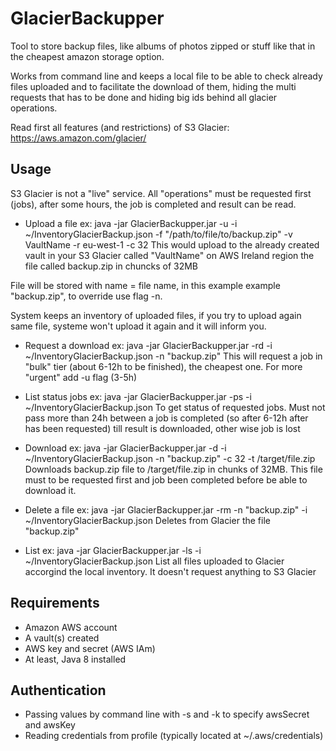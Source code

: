 # GlacierBackupper

Tool to store backup files, like albums of photos zipped or stuff like that in the cheapest amazon storage option.

Works from command line and keeps a local file to be able to check already files uploaded and to facilitate the download of them, hiding the multi requests that has to be done and hiding big ids behind all glacier operations.

Read first all features (and restrictions) of S3 Glacier: https://aws.amazon.com/glacier/

## Usage

S3 Glacier is not a "live" service. All "operations" must be requested first (jobs), after some hours, the job is completed and result can be read.

* Upload a file
ex: java -jar GlacierBackupper.jar -u  -i ~/InventoryGlacierBackup.json -f "/path/to/file/to/backup.zip" -v VaultName -r eu-west-1 -c 32
This would upload to the already created vault in your S3 Glacier called "VaultName" on AWS Ireland region the file called backup.zip in chuncks of 32MB

File will be stored with name = file name, in this example example "backup.zip", to override use flag -n.

System keeps an inventory of uploaded files, if you try to upload again same file, systeme won't upload it again and it will inform you.

* Request a download
ex: java -jar GlacierBackupper.jar -rd -i ~/InventoryGlacierBackup.json -n "backup.zip" 
This will request a job in "bulk" tier (about 6-12h to be finished), the cheapest one. For more "urgent" add -u flag (3-5h)

* List status jobs
ex: java -jar GlacierBackupper.jar -ps -i ~/InventoryGlacierBackup.json
To get status of requested jobs. Must not pass more than 24h between a job is completed (so after 6-12h after has been requested) till result is downloaded, other wise job is lost

* Download
ex: java -jar GlacierBackupper.jar -d -i ~/InventoryGlacierBackup.json -n "backup.zip" -c 32 -t /target/file.zip
Downloads backup.zip file to /target/file.zip in chunks of 32MB. 
This file must to be requested first and job been completed before be able to download it.

* Delete a file
ex: java -jar GlacierBackupper.jar -rm -n "backup.zip" -i ~/InventoryGlacierBackup.json
Deletes from Glacier the file "backup.zip"

* List
ex: java -jar GlacierBackupper.jar -ls -i ~/InventoryGlacierBackup.json
List all files uploaded to Glacier accorgind the local inventory. It doesn't request anything to S3 Glacier

## Requirements
- Amazon AWS account
- A vault(s) created
- AWS key and secret (AWS IAm)
- At least, Java 8 installed 

## Authentication
- Passing values by command line with -s and -k to specify awsSecret and awsKey
- Reading credentials from profile (typically located at ~/.aws/credentials)
